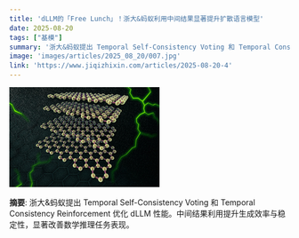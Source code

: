 ```yaml
---
title: 'dLLM的「Free Lunch」！浙大&蚂蚁利用中间结果显著提升扩散语言模型'
date: 2025-08-20
tags: ["基模"]
summary: '浙大&蚂蚁提出 Temporal Self-Consistency Voting 和 Temporal Consistency Reinforcement 优化 dLLM 性能。中间结果利用提升生成效率与稳定性，显著改善数学推理任务表现。'
image: 'images/articles/2025_08_20/007.jpg'
link: 'https://www.jiqizhixin.com/articles/2025-08-20-4'
---
```

![dLLM的「Free Lunch」！浙大&蚂蚁利用中间结果显著提升扩散语言模型](images/articles/2025_08_20/007.jpg)

**摘要**: 浙大&蚂蚁提出 Temporal Self-Consistency Voting 和 Temporal Consistency Reinforcement 优化 dLLM 性能。中间结果利用提升生成效率与稳定性，显著改善数学推理任务表现。
